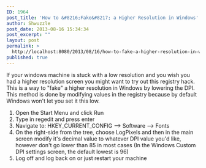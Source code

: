 ```yaml
---
ID: 1964
post_title: 'How to &#8216;Fake&#8217; a Higher Resolution in Windows'
author: Shwuzzle
post_date: 2013-08-16 15:34:34
post_excerpt: ""
layout: post
permalink: >
  http://localhost:8080/2013/08/16/how-to-fake-a-higher-resolution-in-windows/
published: true
---
```

If your windows machine is stuck with a low resolution and you wish you had a higher resolution screen you might want to try out this registry hack. This is a way to "fake" a higher resolution in Windows by lowering the DPI. This method is done by modifying values in the registry because by default Windows won't let you set it this low.
<ol>
	<li>Open the Start Menu and click Run</li>
	<li>Type in regedit and press enter</li>
	<li>Navigate to: HKEY_CURRENT_CONFIG --&gt; Software --&gt; Fonts</li>
	<li>On the right-side from the tree, choose LogPixels and then in the main screen modify it's decimal value to whatever DPI value you'd like, however don't go lower than 85 in most cases (In the Windows Custom DPI settings screen, the default lowest is 96)</li>
	<li>Log off and log back on or just restart your machine</li>
</ol>